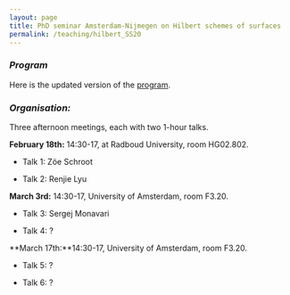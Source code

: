 ```yaml
---
layout: page
title: PhD seminar Amsterdam-Nijmegen on Hilbert schemes of surfaces
permalink: /teaching/hilbert_SS20
---
```


### _Program_

Here is the updated version of the [program](/teaching/program_hilb.pdf).

### _Organisation:_

Three afternoon meetings, each with two 1-hour talks.

**February 18th:** 14:30-17, at Radboud University, room HG02.802.

- Talk 1: Zöe Schroot

- Talk 2: Renjie Lyu

**March 3rd:** 14:30-17, University of Amsterdam, room F3.20.

- Talk 3: Sergej Monavari

- Talk 4: ?

**March 17th:**14:30-17, University of Amsterdam, room F3.20.

- Talk 5: ?

- Talk 6: ?
